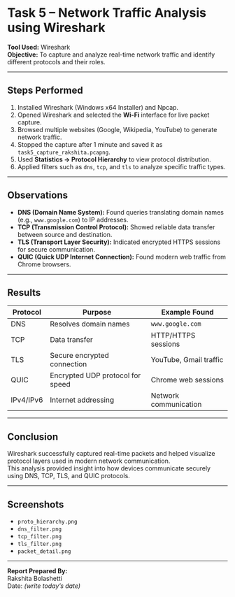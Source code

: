 # Task 5 – Network Traffic Analysis using Wireshark

**Tool Used:** Wireshark  
**Objective:** To capture and analyze real-time network traffic and identify different protocols and their roles.

---

## Steps Performed
1. Installed Wireshark (Windows x64 Installer) and Npcap.  
2. Opened Wireshark and selected the **Wi-Fi** interface for live packet capture.  
3. Browsed multiple websites (Google, Wikipedia, YouTube) to generate network traffic.  
4. Stopped the capture after 1 minute and saved it as `task5_capture_rakshita.pcapng`.  
5. Used **Statistics → Protocol Hierarchy** to view protocol distribution.  
6. Applied filters such as `dns`, `tcp`, and `tls` to analyze specific traffic types.

---

## Observations
- **DNS (Domain Name System):** Found queries translating domain names (e.g., `www.google.com`) to IP addresses.  
- **TCP (Transmission Control Protocol):** Showed reliable data transfer between source and destination.  
- **TLS (Transport Layer Security):** Indicated encrypted HTTPS sessions for secure communication.  
- **QUIC (Quick UDP Internet Connection):** Found modern web traffic from Chrome browsers.

---

## Results
| Protocol | Purpose | Example Found |
|-----------|----------|----------------|
| DNS | Resolves domain names | `www.google.com` |
| TCP | Data transfer | HTTP/HTTPS sessions |
| TLS | Secure encrypted connection | YouTube, Gmail traffic |
| QUIC | Encrypted UDP protocol for speed | Chrome web sessions |
| IPv4/IPv6 | Internet addressing | Network communication |

---

## Conclusion
Wireshark successfully captured real-time packets and helped visualize protocol layers used in modern network communication.  
This analysis provided insight into how devices communicate securely using DNS, TCP, TLS, and QUIC protocols.

---

## Screenshots
- `proto_hierarchy.png`
- `dns_filter.png`
- `tcp_filter.png`
- `tls_filter.png`
- `packet_detail.png`

---

**Report Prepared By:**  
Rakshita Bolashetti  
Date: *(write today’s date)*  
